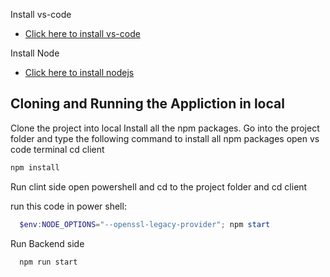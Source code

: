 Install vs-code

- [Click here to install vs-code](https://code.visualstudio.com/download)

Install Node

- [Click here to install nodejs](https://nodejs.org/en/)

## Cloning and Running the Appliction in local

Clone the project into local Install all the npm packages. Go into the project folder and type the following command to install all npm packages
open vs code terminal
cd client

```bash
npm install
```
Run clint side
open powershell and cd to the project folder and
cd client

run this code in power shell:

```powershell
  $env:NODE_OPTIONS="--openssl-legacy-provider"; npm start
```



Run Backend side

```bash
  npm run start
```
